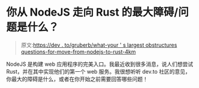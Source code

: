 # 你从 NodeJS 走向 Rust 的最大障碍/问题是什么？

> 原文:[https://dev . to/gruberb/what-your ' s largest obstructures questions-for-move-from-nodejs-to-rust-4km](https://dev.to/gruberb/what-are-your-biggest-obstaclesquestions-for-moving-from-nodejs-to-rust-4ckm)

NodeJS 是构建 web 应用程序的完美入口。我最近收到很多消息，说人们想尝试 Rust，并在其中实现他们的第一个 web 服务。我很想听听 dev.to 社区的意见，你最大的障碍是什么，或者在你开始之前需要回答哪些问题！